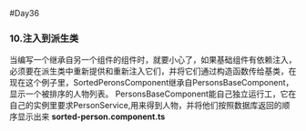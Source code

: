 #Day36
### 10.注入到派生类
  当编写一个继承自另一个组件的组件时，就要小心了，如果基础组件有依赖注入，必须要在派生类中重新提供和重新注入它们，并将它们通过构造函数传给基类，在现在这个例子里，SortedPeronsComponent继承自PersonsBaseComponent，显示一个被排序的人物列表。
  PersonsBaseComponent能自己独立运行工，它在自己的实例里要求PersonService,用来得到人物，并将他们按照数据库返回的顺序显示出来
  **sorted-person.component.ts**
```typescript

```